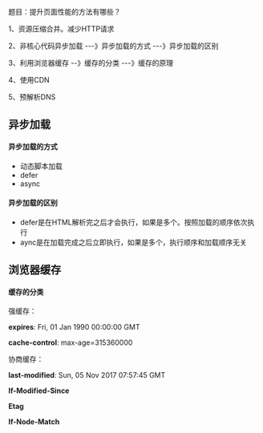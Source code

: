 题目：提升页面性能的方法有哪些？

1、资源压缩合并。减少HTTP请求

2、非核心代码异步加载 ---》异步加载的方式 ---》异步加载的区别

3、利用浏览器缓存 --》缓存的分类 ---》缓存的原理

4、使用CDN

5、预解析DNS



## 异步加载

#### 异步加载的方式

- 动态脚本加载
- defer
- async



#### 异步加载的区别

- defer是在HTML解析完之后才会执行，如果是多个。按照加载的顺序依次执行
- aync是在加载完成之后立即执行，如果是多个，执行顺序和加载顺序无关





## 浏览器缓存

#### 缓存的分类

强缓存：

**expires**: Fri, 01 Jan 1990 00:00:00 GMT

**cache-control**: max-age=315360000



协商缓存：

**last-modified**: Sun, 05 Nov 2017 07:57:45 GMT

**If-Modified-Since**

**Etag**

**If-Node-Match**



